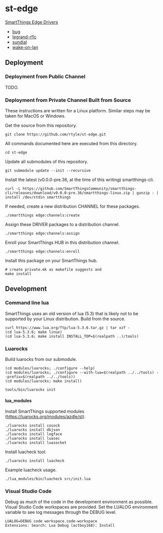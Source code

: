 # st-edge

[SmartThings Edge Drivers](https://community.smartthings.com/t/preview-smartthings-managed-edge-device-drivers)

* [bug](https://github.com/rtyle/st-edge/blob/master/driver/bug/README.md)
* [legrand-rflc](https://github.com/rtyle/st-edge/blob/master/driver/legrand-rflc/README.md)
* [sundial](https://github.com/rtyle/st-edge/blob/master/driver/sundial/README.md)
* [wake-on-lan](https://github.com/rtyle/st-edge/blob/master/driver/wake-on-lan/README.md)

## Deployment

### Deployment from Public Channel

TODO.

### Deployment from Private Channel Built from Source

These instructions are written for a Linux platform. Similar steps may be taken for MacOS or Windows.

Get the source from this repository.

	git clone https://github.com/rtyle/st-edge.git

All commands documented here are executed from this directory.

	cd st-edge

Update all submodules of this repository.

	git submodule update --init --recursive

Install the latest (v0.0.0-pre.36, at the time of this writing) smartthings-cli.

	curl -L https://github.com/SmartThingsCommunity/smartthings-cli/releases/download/v0.0.0-pre.36/smartthings-linux.zip | gunzip - | install /dev/stdin smartthings

If needed, create a new distribution CHANNEL for these packages.

	./smartthings edge:channels:create

Assign these DRIVER packages to a distribution channel.

	./smartthings edge:channels:assign

Enroll your SmartThings HUB in this distribution channel.

	./smartthings edge:channels:enroll

Install this package on your SmartThings hub.

	# create private.mk as makefile suggests and
	make install

## Development

### Command line lua

SmartThings uses an old version of lua (5.3) that is likely not to be supported by your Linux distribution.
Build from the source.

	curl https://www.lua.org/ftp/lua-5.3.6.tar.gz | tar xzf -
	(cd lua-5.3.6; make linux)
	(cd lua-5.3.6; make install INSTALL_TOP=$(realpath ..)/tools)

### Luarocks

Build luarocks from our submodule.

	(cd modules/luarocks; ./configure --help)
	(cd modules/luarocks; ./configure --with-lua=$(realpath ../../tools) --prefix=$(realpath ../../tools))
	(cd modules/luarocks; make install)

	tools/bin/luarocks init

#### lua_modules

Install SmartThings supported modules (https://luarocks.org/modules/azdle/st).

	./luarocks install cosock
	./luarocks install dkjson
	./luarocks install logface
	./luarocks install luasec
	./luarocks install luasocket

Install luacheck tool.

	./luarocks install luacheck

Example luacheck usage.

	./lua_modules/bin/luacheck src/init.lua

### Visual Studio Code

Debug as much of the code in the development environment as possible.
Visual Studio Code workspaces are provided.
Set the LUALOG environment variable to see log messages through the DEBUG level.

	LUALOG=DEBUG code workspace.code-workspace
	Extensions: Search: Lua Debug (actboy168): Install
